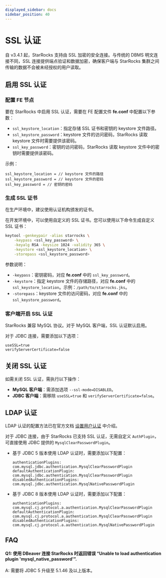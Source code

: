 ```yaml
---
displayed_sidebar: docs
sidebar_position: 40
---
```


# SSL 认证

自 v3.4.1 起，StarRocks 支持由 SSL 加密的安全连接。与传统的 DBMS 明文连接不同，SSL 连接提供端点验证和数据加密，确保客户端与 StarRocks 集群之间传输的数据不会被未经授权的用户读取。

## 启用 SSL 认证

### 配置 FE 节点

要在 StarRocks 中启用 SSL 认证，需要在 FE 配置文件 **fe.conf** 中配置以下参数：

- `ssl_keystore_location`：指定存储 SSL 证书和密钥的 keystore 文件路径。
- `ssl_keystore_password`：keystore 文件的访问密码，StarRocks 读取 keystore 文件时需要提供该密码。
- `ssl_key_password`：密钥的访问密码，StarRocks 读取 keystore 文件中的密钥时需要提供该密码。

示例：

```Properties
ssl_keystore_location = // keystore 文件的路径
ssl_keystore_password = // keystore 文件的密码
ssl_key_password = // 密钥的密码
```

### 生成 SSL 证书

在生产环境中，建议使用认证机构颁发的证书。

在开发环境中，可以使用自定义的 SSL 证书。您可以使用以下命令生成自定义 SSL 证书：

```Bash
keytool -genkeypair -alias starrocks \
    -keypass <ssl_key_password> \
    -keyalg RSA -keysize 1024 -validity 365 \
    -keystore <ssl_keystore_location> \
    -storepass <ssl_keystore_password>
```

参数说明：

- `-keypass`：密钥密码，对应 **fe.conf** 中的 `ssl_key_password`。
- `-keystore`：指定 keystore 文件的存储路径，对应 **fe.conf** 中的 `ssl_keystore_location`。示例：`/path/to/starrocks.jks`。
- `-storepass`：keystore 文件的访问密码，对应 **fe.conf** 中的 `ssl_keystore_password`。

### 客户端开启 SSL 认证

StarRocks 兼容 MySQL 协议。对于 MySQL 客户端，SSL 认证默认启用。

对于 JDBC 连接，需要添加以下选项：

```Properties
useSSL=true
verifyServerCertificate=false
```

## 关闭 SSL 认证

如需关闭 SSL 认证，需执行以下操作：

- **MySQL 客户端**：需添加选项 `--ssl-mode=DISABLED`。
- **JDBC 客户端**：需移除 `useSSL=true` 和 `verifyServerCertificate=false`。

## LDAP 认证

LDAP 认证的配置方法已在官方文档 [设置用户认证](./authentication/ldap_authentication.md) 中介绍。

对于 JDBC 连接，由于 StarRocks 已支持 SSL 认证，无需自定义 `AuthPlugin`，可直接使用 JDBC 提供的 `MysqlClearPasswordPlugin`。

- 基于 JDBC 5 版本使用 LDAP 认证时，需要添加以下配置：

  ```Properties
  authenticationPlugins: com.mysql.jdbc.authentication.MysqlClearPasswordPlugin
  defaultAuthenticationPlugin: com.mysql.jdbc.authentication.MysqlClearPasswordPlugin
  disabledAuthenticationPlugins: com.mysql.jdbc.authentication.MysqlNativePasswordPlugin
  ```

- 基于 JDBC 8 版本使用 LDAP 认证时，需要添加以下配置：

  ```Properties
  authenticationPlugins: com.mysql.cj.protocol.a.authentication.MysqlClearPasswordPlugin
  defaultAuthenticationPlugin: com.mysql.cj.protocol.a.authentication.MysqlClearPasswordPlugin
  disabledAuthenticationPlugins: com.mysql.cj.protocol.a.authentication.MysqlNativePasswordPlugin
  ```

## FAQ

#### Q1: 使用 DBeaver 连接 StarRocks 时返回错误 “Unable to load authentication plugin 'mysql_native_password'”.

A: 需要将 JDBC 5 升级至 5.1.46 及以上版本。
